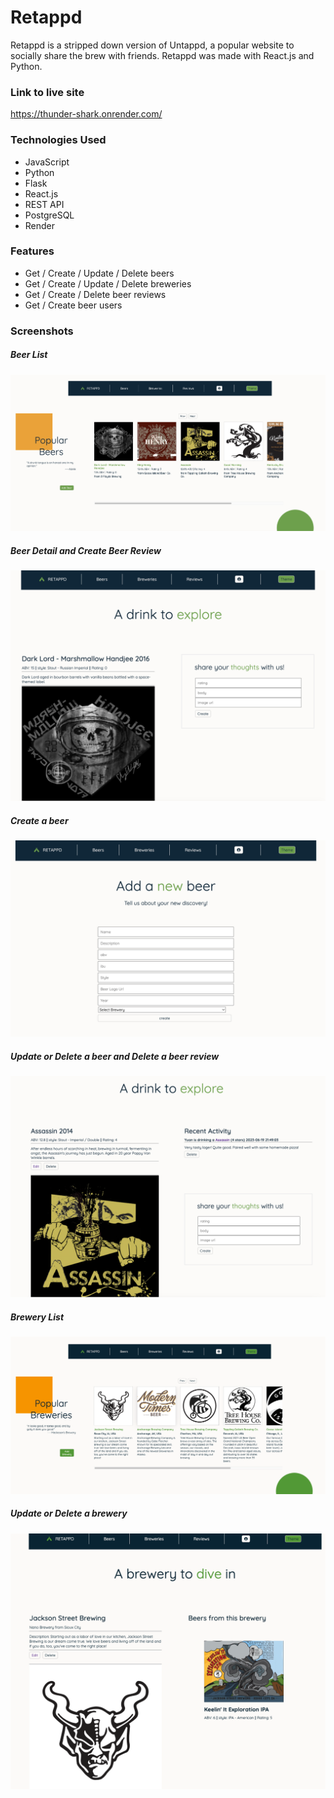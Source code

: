 # Retappd

Retappd is a stripped down version of Untappd, a popular website to socially share the brew with friends. Retappd was made with React.js and Python.

### Link to live site

https://thunder-shark.onrender.com/

### Technologies Used

- JavaScript
- Python
- Flask
- React.js
- REST API
- PostgreSQL
- Render

### Features

- Get / Create / Update / Delete beers
- Get / Create / Update / Delete breweries
- Get / Create / Delete beer reviews
- Get / Create beer users

### Screenshots

##### Beer List

![beer_list]

##### Beer Detail and Create Beer Review

![beer_detail]

##### Create a beer

![create_a_beer]

##### Update or Delete a beer and Delete a beer review

![update_delete_a_beer]

##### Brewery List

![brewery_list]

##### Update or Delete a brewery

![update_delete_a_brewery]

[beer_list]: ./beer_list.jpg
[beer_detail]: ./beer_detail.jpg
[create_a_beer]: ./create_a_beer.jpg
[update_delete_a_beer]: ./update_delete_a_beer.jpg
[brewery_list]: ./brewery_list.jpg
[update_delete_a_brewery]: ./update_delete_a_brewery.jpg
